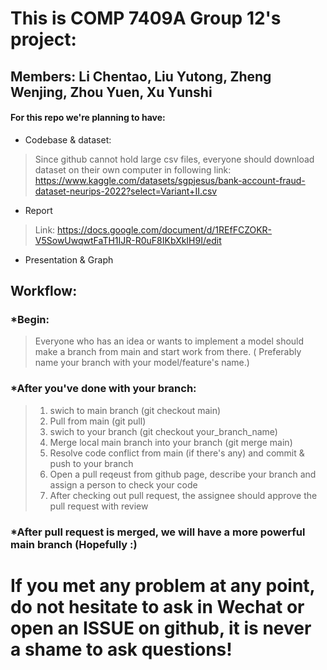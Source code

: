 # This is COMP 7409A Group 12's project:
## Members: Li Chentao, Liu Yutong, Zheng Wenjing, Zhou Yuen, Xu Yunshi

#### For this repo we're planning to have:

* Codebase & dataset:
>Since github cannot hold large csv files, everyone should download dataset on their own computer in following link:
>https://www.kaggle.com/datasets/sgpjesus/bank-account-fraud-dataset-neurips-2022?select=Variant+II.csv
* Report
>Link: https://docs.google.com/document/d/1REfFCZOKR-V5SowUwqwtFaTH1IJR-R0uF8IKbXkIH9I/edit

* Presentation & Graph


## Workflow:
### *Begin:
> Everyone who has an idea or wants to implement a model should make a branch from main and start work from there. ( Preferably name your branch with your model/feature's name.)
### *After you've done with your branch:
> 1. swich to main branch (git checkout main)
> 2. Pull from main (git pull)
> 3. swich to your branch (git checkout your_branch_name)
> 4. Merge local main branch into your branch (git merge main)
> 5. Resolve code conflict from main (if there's any) and commit & push to your branch
> 6. Open a pull reqeust from github page, describe your branch and assign a person to check your code
> 7. After checking out pull request, the assignee should approve the pull request with review
### *After pull request is merged, we will have a more powerful main branch (Hopefully :\)

# If you met any problem at any point, do not hesitate to ask in Wechat or open an ISSUE on github, it is never a shame to ask questions! 
